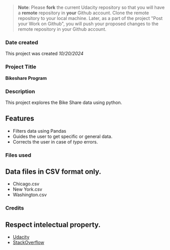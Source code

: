 >**Note**: Please **fork** the current Udacity repository so that you will have a **remote** repository in **your** Github account. Clone the remote repository to your local machine. Later, as a part of the project "Post your Work on Github", you will push your proposed changes to the remote repository in your Github account.

### Date created
This project was created _10/20/2024_

### Project Title
**Bikeshare Program**

### Description
This project explores the Bike Share data using python.

## Features
- Filters data using Pandas
- Guides the user to get specific or general data.
- Corrects the user in case of _typo_ errors.

### Files used
## **Data files in CSV format only.**
- Chicago.csv
- New York.csv
- Washington.csv

### Credits
## **Respect intelectual property.**
- [Udacity](https://www.udacity.com "Visit Udacity's website")
- [StackOverflow](https://www.stackoverflow.com "Visit Udacity's website")



